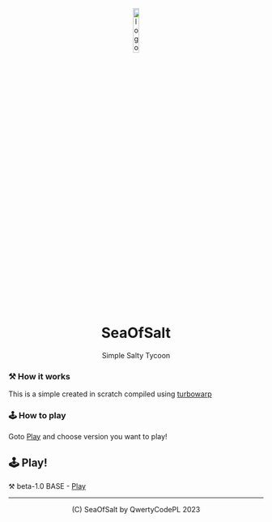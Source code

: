 
<p align="center">
<img src="https://sea0fsalt.github.io/logo.png" alt="logo" width="15%"/>
</p>

<h1 align="center">SeaOfSalt</h1>
<p align="center">Simple Salty Tycoon</p>

<div align="center">
</div>

### ⚒️ How it works
This is a simple created in scratch compiled using [turbowarp](https://turbowarp.org)

### 🕹️ How to play
Goto [Play](https://github.com/Sea0fSalt/SeaOfSalt/blob/main/README.md#%EF%B8%8F-play) and choose version you want to play!
## 🕹️ Play!
⚒️ beta-1.0 BASE - [Play](https://sea0fsalt.github.io/play/SeaOfSalt_beta1.0.html)



<hr />

<p align="center">(C) SeaOfSalt by QwertyCodePL 2023</p>
